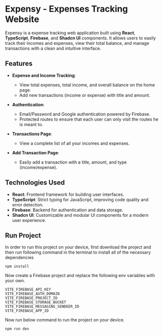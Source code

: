 # Expensy - Expenses Tracking Website

Expensy is a expense tracking web application built using **React**, **TypeScript**, **Firebase**, and **Shadcn UI** components. It allows users to easily track their incomes and expenses, view their total balance, and manage transactions with a clean and intuitive interface.

## Features

- **Expense and Income Tracking**:
  - View total expenses, total income, and overall balance on the home page.
  - Add new transactions (income or expense) with title and amount.
- **Authentication**:

  - Email/Password and Google authentication powered by Firebase.
  - Protected routes to ensure that each user can only visit the routes he is meant to.

- **Transactions Page**:

  - View a complete list of all your incomes and expenses.

- **Add Transaction Page**:
  - Easily add a transaction with a title, amount, and type (income/expense).

## Technologies Used

- **React**: Frontend framework for building user interfaces.
- **TypeScript**: Strict typing for JavaScript, improving code quality and error detection.
- **Firebase**: Backend for authentication and data storage.
- **Shadcn UI**: Customizable and modular UI components for a modern user experience.

## Run Project

In order to run this project on your device, first download the project and then run following command in the terminal to install all of the necessary dependencies

```
npm install
```

Now create a Firebase project and replace the following env variables with your own.

```
VITE_FIREBASE_API_KEY
VITE_FIREBASE_AUTH_DOMAIN
VITE_FIREBASE_PROJECT_ID
VITE_FIREBASE_STORAGE_BUCKET
VITE_FIREBASE_MESSAGING_SENDEER_ID
VITE_FIREBASE_APP_ID
```

Now run below command to run the project on your device.

```
npm run dev
```
